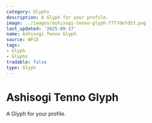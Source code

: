 ```yaml
---
category: Glyphs
description: A Glyph for your profile.
image: ../images/ashisogi-tenno-glyph-f777defd53.png
last_updated: '2025-09-17'
name: Ashisogi Tenno Glyph
source: WFCD
tags:
- Glyph
- Glyphs
tradable: false
type: Glyph
---
```


# Ashisogi Tenno Glyph

A Glyph for your profile.

